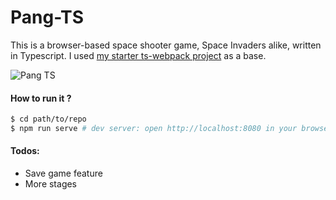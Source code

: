# Pang-TS
This is a browser-based space shooter game, Space Invaders alike, written in Typescript. I used [my starter ts-webpack project](https://github.com/nquocnghia/starter-ts-webpack) as a base.

![Pang TS](https://i.imgur.com/UoCld7g.gif)

#### How to run it ?
```bash
$ cd path/to/repo
$ npm run serve # dev server: open http://localhost:8080 in your browser
```

#### Todos:
- Save game feature
- More stages
